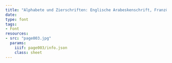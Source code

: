 ```yaml
---
title: "Alphabete und Zierschriften: Englische Arabeskenschrift, Französische Schrift"
date:
type: font
tags:
- Font
resources:
- src: "page003.jpg"
  params:
    iiif: page003/info.json
    class: sheet
---
```

